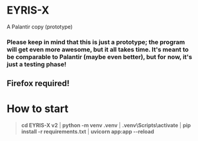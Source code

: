 # EYRIS-X
A Palantir copy (prototype)

### Please keep in mind that this is just a prototype; the program will get even more awesome, but it all takes time. It's meant to be comparable to Palantir (maybe even better), but for now, it's just a testing phase!

## Firefox required!

# How to start
> **cd EYRIS-X v2** | **python -m venv .venv** | **.venv\Scripts\activate** | **pip install -r requirements.txt** | **uvicorn app:app --reload**

